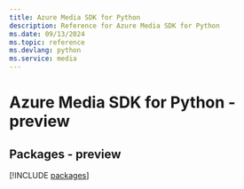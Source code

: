 ```yaml
---
title: Azure Media SDK for Python
description: Reference for Azure Media SDK for Python
ms.date: 09/13/2024
ms.topic: reference
ms.devlang: python
ms.service: media
---
```

# Azure Media SDK for Python - preview
## Packages - preview
[!INCLUDE [packages](media-index.md)]